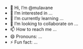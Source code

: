 - 👋 Hi, I’m @mulavane
- 👀 I’m interested in ...
- 🌱 I’m currently learning ...
- 💞️ I’m looking to collaborate on ...
- 📫 How to reach me ...
- 😄 Pronouns: ...
- ⚡ Fun fact: ...

<!---
mulavane/mulavane is a ✨ special ✨ repository because its `README.md` (this file) appears on your GitHub profile.
You can click the Preview link to take a look at your changes.
--->
